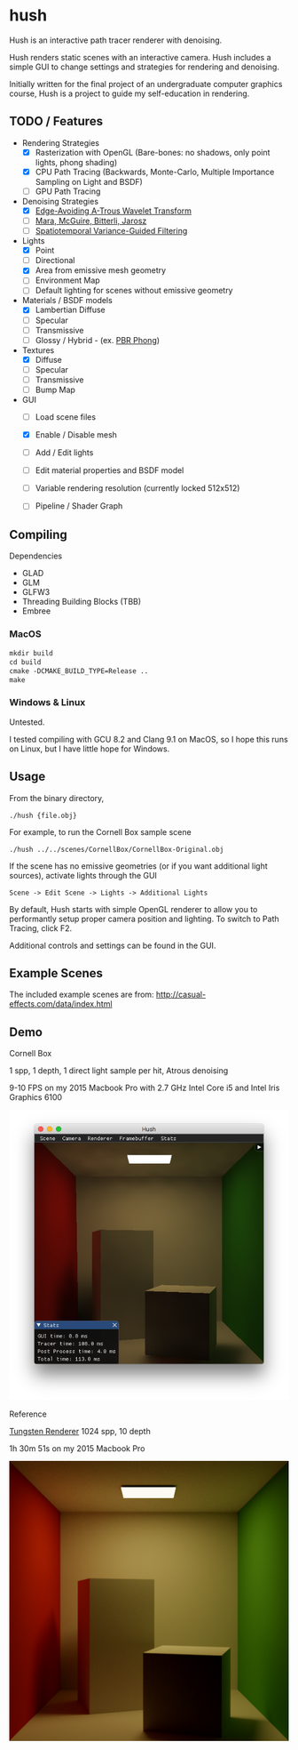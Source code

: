 # hush
Hush is an interactive path tracer renderer with denoising. 

Hush renders static scenes with an interactive camera. Hush includes a simple GUI to change settings and strategies for rendering and denoising. 

Initially written for the final project of an undergraduate computer graphics course, Hush is a project to guide my self-education in rendering. 

## TODO / Features
* Rendering Strategies
  * [x] Rasterization with OpenGL (Bare-bones: no shadows, only point lights, phong shading)
  * [x] CPU Path Tracing (Backwards, Monte-Carlo, Multiple Importance Sampling on Light and BSDF)
  * [ ] GPU Path Tracing
  
* Denoising Strategies
  * [x] [Edge-Avoiding A-Trous Wavelet Transform](https://jo.dreggn.org/home/2010_atrous.pdf)
  * [ ] [Mara, McGuire, Bitterli, Jarosz](https://cs.dartmouth.edu/wjarosz/publications/mara17towards.html)
  * [ ] [Spatiotemporal Variance-Guided Filtering](https://cg.ivd.kit.edu/svgf.php)
  
* Lights
  * [x] Point
  * [ ] Directional
  * [x] Area from emissive mesh geometry
  * [ ] Environment Map
  * [ ] Default lighting for scenes without emissive geometry

* Materials / BSDF models
  * [x] Lambertian Diffuse
  * [ ] Specular
  * [ ] Transmissive
  * [ ] Glossy / Hybrid - (ex. [PBR Phong](http://mathinfo.univ-reims.fr/IMG/pdf/Using_the_modified_Phong_reflectance_model_for_Physically_based_rendering_-_Lafortune.pdf))
  
* Textures
  * [x] Diffuse
  * [ ] Specular
  * [ ] Transmissive
  * [ ] Bump Map
  
* GUI
  * [ ] Load scene files
  * [x] Enable / Disable mesh
  * [ ] Add / Edit lights
  * [ ] Edit material properties and BSDF model
  * [ ] Variable rendering resolution (currently locked 512x512)
  * [ ] Pipeline / Shader Graph


## Compiling
Dependencies
- GLAD
- GLM
- GLFW3
- Threading Building Blocks (TBB)
- Embree

### MacOS
```
mkdir build
cd build
cmake -DCMAKE_BUILD_TYPE=Release ..
make
```

### Windows & Linux
Untested. 

I tested compiling with GCU 8.2 and Clang 9.1 on MacOS, so I hope this runs on Linux, but I have little hope for Windows.

## Usage
From the binary directory,
```
./hush {file.obj}
```

For example, to run the Cornell Box sample scene
```
./hush ../../scenes/CornellBox/CornellBox-Original.obj
```

If the scene has no emissive geometries (or if you want additional light sources), activate lights through the GUI
```
Scene -> Edit Scene -> Lights -> Additional Lights
```

By default, Hush starts with simple OpenGL renderer to allow you to performantly setup proper camera position and lighting. To switch to Path Tracing, click F2.

Additional controls and settings can be found in the GUI.

## Example Scenes
The included example scenes are from:
http://casual-effects.com/data/index.html

## Demo
Cornell Box

1 spp, 1 depth, 1 direct light sample per hit, Atrous denoising

9-10 FPS on my 2015 Macbook Pro with 2.7 GHz Intel Core i5 and Intel Iris Graphics 6100

![](images/box_atrous.png)


Reference

[Tungsten Renderer](https://github.com/tunabrain/tungsten) 1024 spp, 10 depth 

1h 30m 51s on my 2015 Macbook Pro

![](images/box_reference.png)

